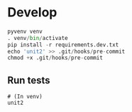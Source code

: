 # Develop

```python
pyvenv venv
. venv/bin/activate
pip install -r requirements.dev.txt
echo 'unit2' >> .git/hooks/pre-commit
chmod +x .git/hooks/pre-commit
```

## Run tests
```
# (In venv)
unit2
```
